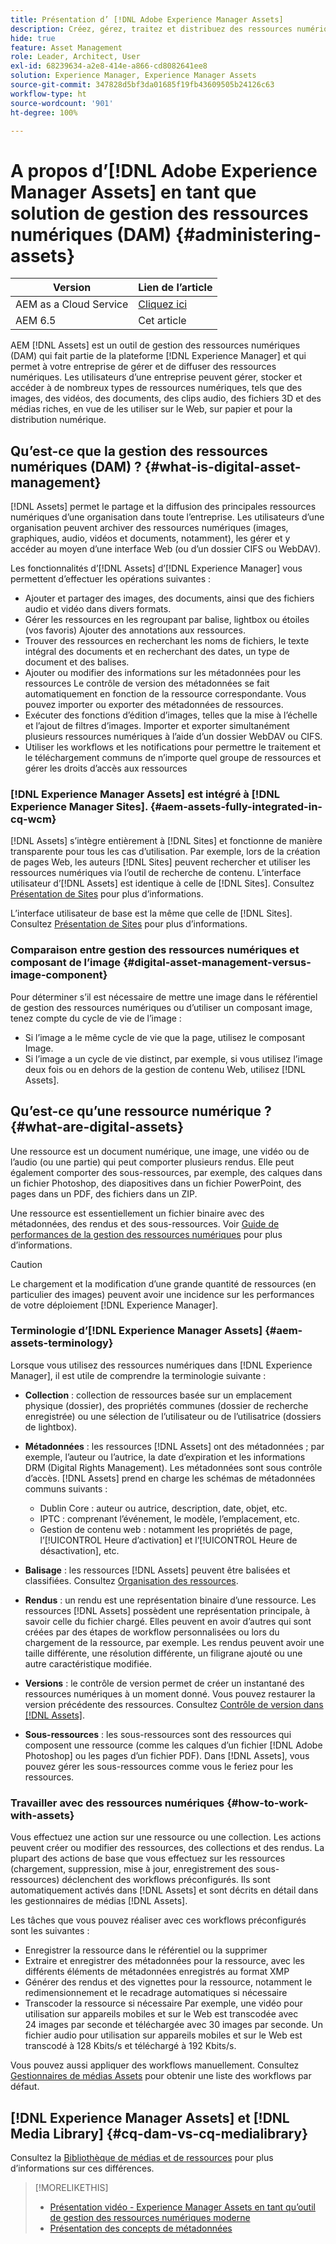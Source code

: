 ```yaml
---
title: Présentation d’ [!DNL Adobe Experience Manager Assets]
description: Créez, gérez, traitez et distribuez des ressources numériques dans Experience Manager. Ces guides décrivent les bonnes pratiques, les fonctionnalités d’accessibilité et la manière d’utiliser les ressources AEM 6.5.
hide: true
feature: Asset Management
role: Leader, Architect, User
exl-id: 68239634-a2e8-414e-a866-cd8082641ee8
solution: Experience Manager, Experience Manager Assets
source-git-commit: 347828d5bf3da01685f19fb43609505b24126c63
workflow-type: ht
source-wordcount: '901'
ht-degree: 100%

---
```



# A propos d’[!DNL Adobe Experience Manager Assets] en tant que solution de gestion des ressources numériques (DAM) {#administering-assets}

| Version | Lien de l’article |
| -------- | ---------------------------- |
| AEM as a Cloud Service | [Cliquez ici](https://experienceleague.adobe.com/fr/docs/experience-manager-cloud-service/content/assets/overview) |
| AEM 6.5 | Cet article |

AEM [!DNL Assets] est un outil de gestion des ressources numériques (DAM) qui fait partie de la plateforme [!DNL Experience Manager] et qui permet à votre entreprise de gérer et de diffuser des ressources numériques. Les utilisateurs d’une entreprise peuvent gérer, stocker et accéder à de nombreux types de ressources numériques, tels que des images, des vidéos, des documents, des clips audio, des fichiers 3D et des médias riches, en vue de les utiliser sur le Web, sur papier et pour la distribution numérique.

## Qu’est-ce que la gestion des ressources numériques (DAM) ? {#what-is-digital-asset-management}

[!DNL Assets] permet le partage et la diffusion des principales ressources numériques d’une organisation dans toute l’entreprise. Les utilisateurs d’une organisation peuvent archiver des ressources numériques (images, graphiques, audio, vidéos et documents, notamment), les gérer et y accéder au moyen d’une interface Web (ou d’un dossier CIFS ou WebDAV).

Les fonctionnalités d’[!DNL Assets] d’[!DNL Experience Manager] vous permettent d’effectuer les opérations suivantes :

* Ajouter et partager des images, des documents, ainsi que des fichiers audio et vidéo dans divers formats.
* Gérer les ressources en les regroupant par balise, lightbox ou étoiles (vos favoris) Ajouter des annotations aux ressources.
* Trouver des ressources en recherchant les noms de fichiers, le texte intégral des documents et en recherchant des dates, un type de document et des balises.
* Ajouter ou modifier des informations sur les métadonnées pour les ressources Le contrôle de version des métadonnées se fait automatiquement en fonction de la ressource correspondante. Vous pouvez importer ou exporter des métadonnées de ressources.
* Exécuter des fonctions d’édition d’images, telles que la mise à l’échelle et l’ajout de filtres d’images. Importer et exporter simultanément plusieurs ressources numériques à l’aide d’un dossier WebDAV ou CIFS.
* Utiliser les workflows et les notifications pour permettre le traitement et le téléchargement communs de n’importe quel groupe de ressources et gérer les droits d’accès aux ressources

### [!DNL Experience Manager Assets] est intégré à [!DNL Experience Manager Sites]. {#aem-assets-fully-integrated-in-cq-wcm}

[!DNL Assets] s’intègre entièrement à [!DNL Sites] et fonctionne de manière transparente pour tous les cas d’utilisation. Par exemple, lors de la création de pages Web, les auteurs [!DNL Sites] peuvent rechercher et utiliser les ressources numériques via l’outil de recherche de contenu. L’interface utilisateur d’[!DNL Assets] est identique à celle de [!DNL Sites]. Consultez [Présentation de Sites](/help/sites-authoring/page-authoring.md) pour plus d’informations.

L’interface utilisateur de base est la même que celle de [!DNL Sites]. Consultez [Présentation de Sites](/help/sites-authoring/page-authoring.md) pour plus d’informations.

### Comparaison entre gestion des ressources numériques et composant de l’image {#digital-asset-management-versus-image-component}

Pour déterminer s’il est nécessaire de mettre une image dans le référentiel de gestion des ressources numériques ou d’utiliser un composant image, tenez compte du cycle de vie de l’image :

* Si l’image a le même cycle de vie que la page, utilisez le composant Image.
* Si l’image a un cycle de vie distinct, par exemple, si vous utilisez l’image deux fois ou en dehors de la gestion de contenu Web, utilisez [!DNL Assets].

## Qu’est-ce qu’une ressource numérique ? {#what-are-digital-assets}

Une ressource est un document numérique, une image, une vidéo ou de l’audio (ou une partie) qui peut comporter plusieurs rendus. Elle peut également comporter des sous-ressources, par exemple, des calques dans un fichier Photoshop, des diapositives dans un fichier PowerPoint, des pages dans un PDF, des fichiers dans un ZIP.

Une ressource est essentiellement un fichier binaire avec des métadonnées, des rendus et des sous-ressources. Voir [Guide de performances de la gestion des ressources numériques](/help/sites-deploying/assets-performance-sizing.md) pour plus d’informations.

>[!CAUTION]
>
>Le chargement et la modification d’une grande quantité de ressources (en particulier des images) peuvent avoir une incidence sur les performances de votre déploiement [!DNL Experience Manager].

### Terminologie d’[!DNL Experience Manager Assets] {#aem-assets-terminology}

Lorsque vous utilisez des ressources numériques dans [!DNL Experience Manager], il est utile de comprendre la terminologie suivante :

* **Collection** : collection de ressources basée sur un emplacement physique (dossier), des propriétés communes (dossier de recherche enregistrée) ou une sélection de l’utilisateur ou de l’utilisatrice (dossiers de lightbox).

* **Métadonnées** : les ressources [!DNL Assets] ont des métadonnées ; par exemple, l’auteur ou l’autrice, la date d’expiration et les informations DRM (Digital Rights Management). Les métadonnées sont sous contrôle d’accès. [!DNL Assets] prend en charge les schémas de métadonnées communs suivants :

   * Dublin Core : auteur ou autrice, description, date, objet, etc.
   * IPTC : comprenant l’événement, le modèle, l’emplacement, etc.
   * Gestion de contenu web : notamment les propriétés de page, l’[!UICONTROL Heure d’activation] et l’[!UICONTROL Heure de désactivation], etc.

* **Balisage** : les ressources [!DNL Assets] peuvent être balisées et classifiées. Consultez [Organisation des ressources](/help/assets/organize-assets.md).

* **Rendus** : un rendu est une représentation binaire d’une ressource. Les ressources [!DNL Assets] possèdent une représentation principale, à savoir celle du fichier chargé. Elles peuvent en avoir d’autres qui sont créées par des étapes de workflow personnalisées ou lors du chargement de la ressource, par exemple. Les rendus peuvent avoir une taille différente, une résolution différente, un filigrane ajouté ou une autre caractéristique modifiée.

* **Versions** : le contrôle de version permet de créer un instantané des ressources numériques à un moment donné. Vous pouvez restaurer la version précédente des ressources. Consultez [Contrôle de version dans  [!DNL Assets]](manage-assets.md#asset-versioning).

* **Sous-ressources** : les sous-ressources sont des ressources qui composent une ressource (comme les calques d’un fichier [!DNL Adobe Photoshop] ou les pages d’un fichier PDF). Dans [!DNL Assets], vous pouvez gérer les sous-ressources comme vous le feriez pour les ressources.

### Travailler avec des ressources numériques {#how-to-work-with-assets}

Vous effectuez une action sur une ressource ou une collection. Les actions peuvent créer ou modifier des ressources, des collections et des rendus. La plupart des actions de base que vous effectuez sur les ressources (chargement, suppression, mise à jour, enregistrement des sous-ressources) déclenchent des workflows préconfigurés. Ils sont automatiquement activés dans [!DNL Assets] et sont décrits en détail dans les gestionnaires de médias [!DNL Assets].

Les tâches que vous pouvez réaliser avec ces workflows préconfigurés sont les suivantes :

* Enregistrer la ressource dans le référentiel ou la supprimer
* Extraire et enregistrer des métadonnées pour la ressource, avec les différents éléments de métadonnées enregistrés au format XMP
* Générer des rendus et des vignettes pour la ressource, notamment le redimensionnement et le recadrage automatiques si nécessaire
* Transcoder la ressource si nécessaire Par exemple, une vidéo pour utilisation sur appareils mobiles et sur le Web est transcodée avec 24 images par seconde et téléchargée avec 30 images par seconde. Un fichier audio pour utilisation sur appareils mobiles et sur le Web est transcodé à 128 Kbits/s et téléchargé à 192 Kbits/s.

Vous pouvez aussi appliquer des workflows manuellement. Consultez [Gestionnaires de médias Assets](media-handlers.md) pour obtenir une liste des workflows par défaut.

## [!DNL Experience Manager Assets] et [!DNL Media Library] {#cq-dam-vs-cq-medialibrary}

Consultez la [Bibliothèque de médias et de ressources](medialibrary.md) pour plus d’informations sur ces différences.

>[!MORELIKETHIS]
>
>* [Présentation vidéo - Experience Manager Assets en tant qu’outil de gestion des ressources numériques moderne](https://www.youtube.com/watch?v=PBwQqZgC-yo)
>* [Présentation des concepts de métadonnées](/help/assets/metadata-concepts.md)
